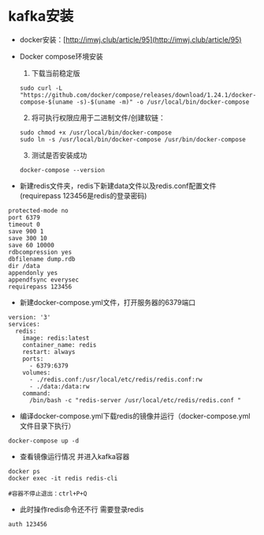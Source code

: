 # kafka安装
* docker安装：[http://imwj.club/article/95](http://imwj.club/article/95)
* Docker compose环境安装
    1. 下载当前稳定版
    ```
    sudo curl -L "https://github.com/docker/compose/releases/download/1.24.1/docker-compose-$(uname -s)-$(uname -m)" -o /usr/local/bin/docker-compose
    ```
    2. 将可执行权限应用于二进制文件/创建软链：
                      
    ```
    sudo chmod +x /usr/local/bin/docker-compose
    sudo ln -s /usr/local/bin/docker-compose /usr/bin/docker-compose
    ```
    3. 测试是否安装成功
       
    ```
    docker-compose --version
    ```
* 新建redis文件夹，redis下新建data文件以及redis.conf配置文件(requirepass 123456是redis的登录密码)
```
protected-mode no
port 6379
timeout 0
save 900 1 
save 300 10
save 60 10000
rdbcompression yes
dbfilename dump.rdb
dir /data
appendonly yes
appendfsync everysec
requirepass 123456
```

* 新建docker-compose.yml文件，打开服务器的6379端口
```
version: '3'
services:
  redis:
    image: redis:latest
    container_name: redis
    restart: always
    ports:
      - 6379:6379
    volumes:
      - ./redis.conf:/usr/local/etc/redis/redis.conf:rw
      - ./data:/data:rw
    command:
      /bin/bash -c "redis-server /usr/local/etc/redis/redis.conf "
```
* 编译docker-compose.yml下载redis的镜像并运行（docker-compose.yml文件目录下执行）
```
docker-compose up -d
```
* 查看镜像运行情况 并进入kafka容器
```
docker ps 
docker exec -it redis redis-cli

#容器不停止退出：ctrl+P+Q
```
* 此时操作redis命令还不行 需要登录redis
```
auth 123456
```